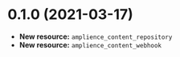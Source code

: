 0.1.0 (2021-03-17)
==================
- **New resource:** `amplience_content_repository`
- **New resource:** `amplience_content_webhook`
